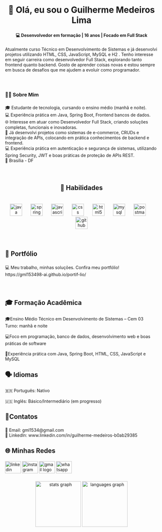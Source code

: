 <h1 align="center">👋 Olá, eu sou o Guilherme Medeiros Lima</h1>

###

<h4 align="center">💻 Desenvolvedor em formação | 16 anos | Focado em Full Stack</h4>

###

<p align="left">Atualmente curso Técnico em Desenvolvimento de Sistemas e já desenvolvi projetos utilizando HTML, CSS, JavaScript, MySQL e H2 . Tenho interesse em seguir carreira como desenvolvedor Full Stack, explorando tanto frontend quanto backend. Gosto de aprender coisas novas e estou sempre em busca de desafios que me ajudem a evoluir como programador.</p>

###

<br clear="both">
<h3 align="left">👨‍💻 Sobre Mim</h3>

###
<p align="left">🎓 Estudante de tecnologia, cursando o ensino médio (manhã e noite).<br>💻 Experiência prática em Java, Spring Boot, Frontend bancos de dados.<br>🌐 Interesse em atuar como Desenvolvedor Full Stack, criando soluções completas, funcionais e inovadoras.<br>📂 Já desenvolvi projetos como sistemas de e-commerce, CRUDs e integração de APIs, colocando em prática conhecimentos de backend e frontend.<br>💻 Experiência prática em autenticação e segurança de sistemas, utilizando Spring Security, JWT e boas práticas de proteção de APIs REST.<br>📍 Brasília - DF</p>

###

<br clear="both">

<h2 align="center">🚀 Habilidades</h2>

###

<br clear="both">

<div align="center">
  <img src="https://cdn.jsdelivr.net/gh/devicons/devicon/icons/java/java-original-wordmark.svg" height="40" alt="java logo"  />
  <img width="20" />
  <img src="https://cdn.jsdelivr.net/gh/devicons/devicon/icons/spring/spring-original.svg" height="40" alt="spring logo"  />
  <img width="20" />
  <img src="https://cdn.jsdelivr.net/gh/devicons/devicon/icons/javascript/javascript-original.svg" height="40" alt="javascript logo"  />
  <img width="20" />
  <img src="https://cdn.jsdelivr.net/gh/devicons/devicon/icons/css3/css3-plain-wordmark.svg" height="40" alt="css logo"  />
  <img width="20" />
  <img src="https://cdn.jsdelivr.net/gh/devicons/devicon/icons/html5/html5-plain-wordmark.svg" height="40" alt="html5 logo"  />
  <img width="20" />
  <img src="https://cdn.jsdelivr.net/gh/devicons/devicon/icons/mysql/mysql-original.svg" height="40" alt="mysql logo"  />
  <img width="20" />
  <img src="https://skillicons.dev/icons?i=postman" height="40" alt="postman logo"  />
  <img width="20" />
  <img src="https://cdn.simpleicons.org/github/181717" height="40" alt="github logo"  />
</div>

###

<br clear="both">

<h2 align="left">📌 Portfólio</h2>

###

<p align="left">💻 Meu trabalho, minhas soluções. Confira meu portfólio!<br>https://gml153498-ai.github.io/portif-lio/</p>

###

<br clear="both">

<h2 align="left">🎓 Formação Acadêmica</h2>

###

<p align="left">🎓Ensino Médio Técnico em Desenvolvimento de Sistemas – Cem 03<br>Turno: manhã e noite<br><br>💻Foco em programação, banco de dados, desenvolvimento web e boas práticas de software<br><br>🚀Experiência prática com Java, Spring Boot, HTML, CSS, JavaScript e MySQL</p>

###

<h2 align="left">🗣️ Idiomas</h2>

###

<p align="left">🇧🇷 Português: Nativo<br><br>🇺🇸 Inglês: Básico/Intermediário (em progresso)</p>

###

<h2 align="left">📌Contatos</h2>

###

<p align="left">📧 Email: gml1534@gmail.com<br>💼 LinkedIn: www.linkedin.com/in/guilherme-medeiros-b0ab29385</p>

###

<h2 align="left">🌐 Minhas Redes</h2>

###

<div align="left">
  <img src="https://raw.githubusercontent.com/maurodesouza/profile-readme-generator/master/src/assets/icons/social/linkedin/default.svg" width="52" height="40" alt="linkedin logo"  />
  <img src="https://raw.githubusercontent.com/maurodesouza/profile-readme-generator/master/src/assets/icons/social/instagram/default.svg" width="52" height="40" alt="instagram logo"  />
  <img src="https://raw.githubusercontent.com/maurodesouza/profile-readme-generator/master/src/assets/icons/social/gmail/default.svg" width="52" height="40" alt="gmail logo"  />
  <img src="https://raw.githubusercontent.com/maurodesouza/profile-readme-generator/master/src/assets/icons/social/whatsapp/default.svg" width="52" height="40" alt="whatsapp logo"  />
</div>

###

<div align="center">
  <img src="https://github-readme-stats.vercel.app/api?username=gml153498-ai&hide_title=false&hide_rank=false&show_icons=true&include_all_commits=true&count_private=true&disable_animations=false&theme=dracula&locale=en&hide_border=false&order=1" height="150" alt="stats graph"  />
  <img src="https://github-readme-stats.vercel.app/api/top-langs?username=gml153498-ai&locale=en&hide_title=false&layout=compact&card_width=320&langs_count=5&theme=dracula&hide_border=false&order=2" height="150" alt="languages graph"  />
</div>

###
